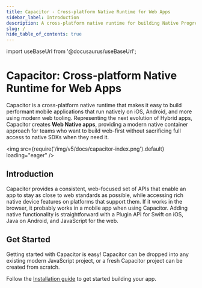 ```yaml
---
title: Capacitor - Cross-platform Native Runtime for Web Apps
sidebar_label: Introduction
description: A cross-platform native runtime for building Native Progressive Web Apps for iOS, Android, and beyond
slug: /
hide_table_of_contents: true
---
```


import useBaseUrl from '@docusaurus/useBaseUrl';

# Capacitor: Cross-platform Native Runtime for Web Apps

Capacitor is a cross-platform native runtime that makes it easy to build performant mobile applications that run natively on iOS, Android, and more using modern web tooling. Representing the next evolution of Hybrid apps, Capacitor creates **Web Native apps**, providing a modern native container approach for teams who want to build web-first without sacrificing full access to native SDKs when they need it.

<img
  src={require('/img/v5/docs/capacitor-index.png').default}
  loading="eager"
/>

## Introduction

Capacitor provides a consistent, web-focused set of APIs that enable an app to stay as close to web standards as possible, while accessing rich native device features on platforms that support them. If it works in the browser, it probably works in a mobile app when using Capacitor. Adding native functionality is straightforward with a Plugin API for Swift on iOS, Java on Android, and JavaScript for the web.

## Get Started

Getting started with Capacitor is easy! Capacitor can be dropped into any existing modern JavaScript project, or a fresh Capacitor project can be created from scratch.

Follow the [Installation guide](/docs/getting-started) to get started building your app.
